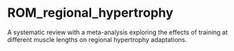 # ROM_regional_hypertrophy
A systematic review with a meta-analysis exploring the effects of training at different muscle lengths on regional hypertrophy adaptations.
